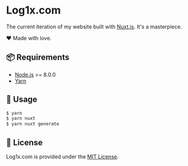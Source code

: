 # Log1x.com

The current iteration of my website built with [Nuxt.js](https://github.com/nuxt/nuxt.js). It's a masterpiece.

:heart: Made with love.

## :package:  Requirements

- [Node.js](http://nodejs.org/) >= 8.0.0
- [Yarn](https://yarnpkg.com/en/docs/install)

## :tada:  Usage

```bash
$ yarn
$ yarn nuxt
$ yarn nuxt generate
```

## :page_facing_up:  License

Log1x.com is provided under the [MIT License](https://github.com/log1x/log1x.com/blob/master/LICENSE.md).
